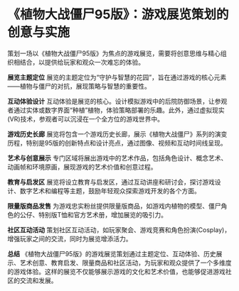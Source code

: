 # 《植物大战僵尸95版》：游戏展览策划的创意与实施

策划一场以《植物大战僵尸95版》为焦点的游戏展览，需要将创意思维与精心组织相结合，以提供给玩家和观众一次难忘的体验。

**展览主题定位**
展览的主题定位为“守护与智慧的花园”，旨在通过游戏的核心元素——植物与僵尸的对抗，展现策略与智慧的重要性。

**互动体验设计**
互动体验是展览的核心。设计模拟游戏中的后院防御场景，让参观者通过实体或数字界面“种植”植物，体验策略部署的乐趣。此外，通过虚拟现实(VR)技术，参观者可以沉浸在一个全方位的游戏世界中。

**游戏历史长廊**
展览将包含一个游戏历史长廊，展示《植物大战僵尸》系列的演变历程，特别是95版的创新特点和设计亮点，通过图像、视频和互动时间线呈现。

**艺术与创意展示**
专门区域将展出游戏中的艺术作品，包括角色设计、概念艺术、动画帧和环境原画，展现游戏的艺术价值和创意过程。

**教育与启发区**
展览将设立教育与启发区，通过互动讲座和研讨会，探讨游戏设计、数字艺术和编程等主题，鼓励年轻观众探索游戏开发的各个方面。

**限量版商品发售**
为游戏忠实粉丝提供限量版商品，如游戏内植物的模型、僵尸角色的公仔、特别版T恤和官方艺术册，增加展览的吸引力。

**社区互动活动**
策划社区互动活动，如玩家聚会、游戏竞赛和角色扮演(Cosplay)，增强玩家之间的交流，同时为展览增添活力。

**总结**
《植物大战僵尸95版》的游戏展览策划通过主题定位、互动体验、历史展示、艺术创意、教育启发、限量商品和社区活动，为玩家和观众提供了一个多维度的游戏体验。这样的展览不仅能够展示游戏的文化和艺术价值，也能够促进游戏社区的交流和发展。